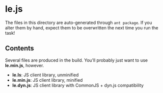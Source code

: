 le.js
=====

The files in this directory are auto-generated through `ant package`. If you alter them by hand, expect them to be overwritten the next time you run the task!

Contents
--------

Several files are produced in the build. You'll probably just want to use __le.min.js__, however.

* __le.ls__: JS client library, unminified
* __le.min.js__: JS client library, minified
* __le.dyn.js__: JS client library with CommonJS + dyn.js compatibility